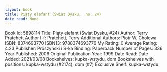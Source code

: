 ```yaml
---
layout: book
title: Piąty elefant (Świat Dysku,  no. 24)
date_read: None
---
```


Book Id: 5898114
Title: Piąty elefant (Świat Dysku, #24)
Author: Terry Pratchett
Author l-f: Pratchett, Terry
Additional Authors: Piotr W. Cholewa
ISBN: 8374693770
ISBN13: 9788374693776
My Rating: 0
Average Rating: 4.23
Publisher: Prószyński i S-ka
Binding: Paperback
Number of Pages: 336
Year Published: 2006
Original Publication Year: 1999
Date Read: 
Date Added: 2021/03/08
Bookshelves: kupka-wstydu, dom
Bookshelves with positions: kupka-wstydu (#2174), dom (#7)
Exclusive Shelf: kupka-wstydu

